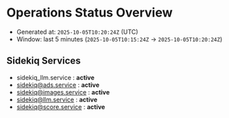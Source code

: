 # Operations Status Overview

- Generated at: `2025-10-05T10:20:24Z` (UTC)
- Window: last 5 minutes (`2025-10-05T10:15:24Z` → `2025-10-05T10:20:24Z`)

## Sidekiq Services
- sidekiq_llm.service : **active**
- sidekiq@ads.service : **active**
- sidekiq@images.service : **active**
- sidekiq@llm.service : **active**
- sidekiq@score.service : **active**

